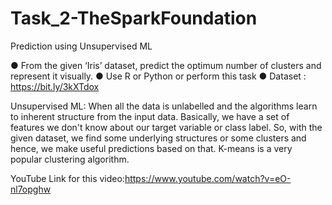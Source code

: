 # Task_2-TheSparkFoundation

Prediction using Unsupervised ML

● From the given ‘Iris’ dataset, predict the optimum number of clusters
and represent it visually.
● Use R or Python or perform this task
● Dataset : https://bit.ly/3kXTdox

Unsupervised ML: When all the data is unlabelled and the algorithms learn to inherent structure from the input data. Basically, we have a set of features we don't know about our target variable or class label. So, with the given dataset, we find some underlying structures or some clusters and hence, we make useful predictions based on that. K-means is a very popular clustering algorithm. 


YouTube Link for this video:https://www.youtube.com/watch?v=eO-nl7opghw
